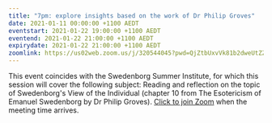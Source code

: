 ```yaml
---
title: "7pm: explore insights based on the work of Dr Philip Groves"
date: 2021-01-11 00:00:00 +1100 AEDT
eventstart: 2021-01-22 19:00:00 +1100 AEDT
eventend: 2021-01-22 21:00:00 +1100 AEDT
expirydate: 2021-01-22 21:00:00 +1100 AEDT
zoomlink: https://us02web.zoom.us/j/320544045?pwd=QjZtbUxvVk81b2dweUtZZTE3ZE9IZz09
---
```


This event coincides with the Swedenborg Summer Institute, for which this session will cover the following subject:
Reading and reflection on the topic of Swedenborg's View of the Individual (chapter 10 from The Esotericism of Emanuel Swedenborg by Dr Philip Groves).
[Click to join Zoom](https://us02web.zoom.us/j/320544045?pwd=QjZtbUxvVk81b2dweUtZZTE3ZE9IZz09) when the meeting time arrives.